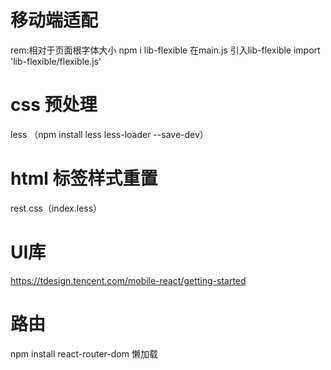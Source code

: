 # 移动端适配
rem:相对于页面根字体大小
npm i lib-flexible
在main.js 引入lib-flexible import 'lib-flexible/flexible.js'

# css 预处理
less （npm install less less-loader --save-dev）

# html 标签样式重置
rest.css（index.less）

# UI库
https://tdesign.tencent.com/mobile-react/getting-started

# 路由
npm install react-router-dom
懒加载
